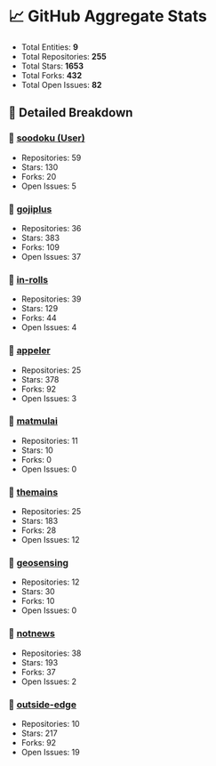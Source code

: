 # 📈 GitHub Aggregate Stats

- Total Entities: **9**
- Total Repositories: **255**
- Total Stars: **1653**
- Total Forks: **432**
- Total Open Issues: **82**

## 🚀 Detailed Breakdown

### 🏢 [soodoku (User)](https://github.com/soodoku)
- Repositories: 59
- Stars: 130
- Forks: 20
- Open Issues: 5

### 🏢 [gojiplus](https://github.com/gojiplus)
- Repositories: 36
- Stars: 383
- Forks: 109
- Open Issues: 37

### 🏢 [in-rolls](https://github.com/in-rolls)
- Repositories: 39
- Stars: 129
- Forks: 44
- Open Issues: 4

### 🏢 [appeler](https://github.com/appeler)
- Repositories: 25
- Stars: 378
- Forks: 92
- Open Issues: 3

### 🏢 [matmulai](https://github.com/matmulai)
- Repositories: 11
- Stars: 10
- Forks: 0
- Open Issues: 0

### 🏢 [themains](https://github.com/themains)
- Repositories: 25
- Stars: 183
- Forks: 28
- Open Issues: 12

### 🏢 [geosensing](https://github.com/geosensing)
- Repositories: 12
- Stars: 30
- Forks: 10
- Open Issues: 0

### 🏢 [notnews](https://github.com/notnews)
- Repositories: 38
- Stars: 193
- Forks: 37
- Open Issues: 2

### 🏢 [outside-edge](https://github.com/outside-edge)
- Repositories: 10
- Stars: 217
- Forks: 92
- Open Issues: 19

